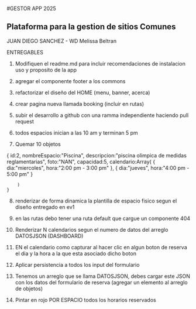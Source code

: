 #GESTOR APP 2025
## Plataforma para la gestion  de sitios Comunes
JUAN DIEGO SANCHEZ - WD
Melissa Beltran

ENTREGABLES
1. Modifiquen el readme.md para incluir recomendaciones
de instalacion uso y proposito de la app
2. agregar el componente footer a los commons
3. refactorizar el diseño del HOME (menu, banner, acerca)
4. crear pagina nueva llamada booking (incluir en rutas)
5. subir el desarrollo a github con una ramma independiente haciendo
pull request

6. todos espacios inician a las 10 am y terminan 5 pm
7. Quemar 10 objetos 

{
        id:2,
        nombreEspacio:"Piscina",
        descripcion:"piscina olimpica de medidas reglamentarias",
        foto:"NAN",
        capacidad:5,
        calendario:Array(
            {
                dia:"miercoles",
                hora:"2:00 pm - 3:00 pm"
            },
            { 
                dia:"jueves",
                hora:"4:00 pm - 5:00 pm"
            }

        )
    }

8. renderizar de forma dinamica la plantilla de espacio fisico segun el diseño entregado en ev1

9. en las rutas debo tener una ruta default que cargue un componente 404

10. Renderizar N calendarios segun el numero de datos del arreglo DATOSJSON (DASHBOARD)

11. EN el calendario como capturar al hacer clic en algun boton de reserva
el dia y la hora a la que esta asociado dicho boton

12. Aplicar persistencia a todos los input del formulario

13. Tenemos un arreglo que se llama DATOSJSON, debes cargar este JSON con los datos del formulario de reserva (agregar un elemento al arreglo de objetos)

14. Pintar en rojo POR ESPACIO todos los horarios reservados